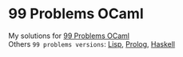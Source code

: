 # 99 Problems OCaml

My solutions for [99 Problems OCaml](https://ocaml.org/learn/tutorials/99problems.html)\
Others `99 problems versions`:
[Lisp](https://www.ic.unicamp.br/~meidanis/courses/mc336/2006s2/funcional/L-99_Ninety-Nine_Lisp_Problems.html), [Prolog](https://sites.google.com/site/prologsite/prolog-problems/), 
[Haskell](http://www.haskell.org/haskellwiki/99_questions)

